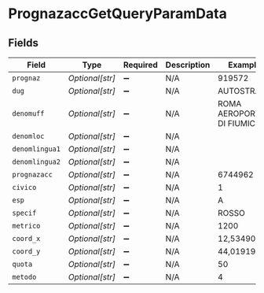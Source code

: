 # PrognazaccGetQueryParamData


## Fields

| Field                       | Type                        | Required                    | Description                 | Example                     |
| --------------------------- | --------------------------- | --------------------------- | --------------------------- | --------------------------- |
| `prognaz`                   | *Optional[str]*             | :heavy_minus_sign:          | N/A                         | 919572                      |
| `dug`                       | *Optional[str]*             | :heavy_minus_sign:          | N/A                         | AUTOSTRADA                  |
| `denomuff`                  | *Optional[str]*             | :heavy_minus_sign:          | N/A                         | ROMA AEROPORTO DI FIUMICINO |
| `denomloc`                  | *Optional[str]*             | :heavy_minus_sign:          | N/A                         |                             |
| `denomlingua1`              | *Optional[str]*             | :heavy_minus_sign:          | N/A                         |                             |
| `denomlingua2`              | *Optional[str]*             | :heavy_minus_sign:          | N/A                         |                             |
| `prognazacc`                | *Optional[str]*             | :heavy_minus_sign:          | N/A                         | 6744962                     |
| `civico`                    | *Optional[str]*             | :heavy_minus_sign:          | N/A                         | 1                           |
| `esp`                       | *Optional[str]*             | :heavy_minus_sign:          | N/A                         | A                           |
| `specif`                    | *Optional[str]*             | :heavy_minus_sign:          | N/A                         | ROSSO                       |
| `metrico`                   | *Optional[str]*             | :heavy_minus_sign:          | N/A                         | 1200                        |
| `coord_x`                   | *Optional[str]*             | :heavy_minus_sign:          | N/A                         | 12,5349017                  |
| `coord_y`                   | *Optional[str]*             | :heavy_minus_sign:          | N/A                         | 44,0191923                  |
| `quota`                     | *Optional[str]*             | :heavy_minus_sign:          | N/A                         | 50                          |
| `metodo`                    | *Optional[str]*             | :heavy_minus_sign:          | N/A                         | 4                           |
